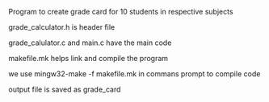 Program to create grade card for 10 students in respective subjects

grade_calculator.h is header file

grade_calulator.c and main.c have the main code

makefile.mk helps link and compile the program

we use mingw32-make -f makefile.mk in commans prompt to compile code

output file is saved as grade_card
